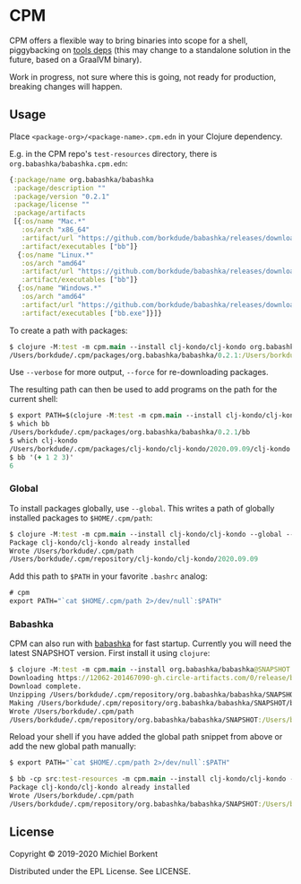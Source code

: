 # CPM

CPM offers a flexible way to bring binaries into scope for a shell, piggybacking
on [tools deps](https://clojure.org/guides/deps_and_cli) (this may change to a
standalone solution in the future, based on a GraalVM binary).

Work in progress, not sure where this is going, not ready for production,
breaking changes will happen.

## Usage

Place `<package-org>/<package-name>.cpm.edn` in your Clojure dependency.

E.g. in the CPM repo's `test-resources` directory, there is `org.babashka/babashka.cpm.edn`:

``` clojure
{:package/name org.babashka/babashka
 :package/description ""
 :package/version "0.2.1"
 :package/license ""
 :package/artifacts
 [{:os/name "Mac.*"
   :os/arch "x86_64"
   :artifact/url "https://github.com/borkdude/babashka/releases/download/v0.2.1/babashka-0.2.1-macos-amd64.zip"
   :artifact/executables ["bb"]}
  {:os/name "Linux.*"
   :os/arch "amd64"
   :artifact/url "https://github.com/borkdude/babashka/releases/download/v0.2.1/babashka-0.2.1-linux-amd64.zip"
   :artifact/executables ["bb"]}
  {:os/name "Windows.*"
   :os/arch "amd64"
   :artifact/url "https://github.com/borkdude/babashka/releases/download/v0.2.1/babashka-0.2.1-windows-amd64.zip"
   :artifact/executables ["bb.exe"]}]}
```

To create a path with packages:

``` clojure
$ clojure -M:test -m cpm.main --install clj-kondo/clj-kondo org.babashka/babashka
/Users/borkdude/.cpm/packages/org.babashka/babashka/0.2.1:/Users/borkdude/.cpm/packages/clj-kondo/clj-kondo/2020.09.09
```

Use `--verbose` for more output, `--force` for re-downloading packages.

The resulting path can then be used to add programs on the path for the current shell:

``` clojure
$ export PATH=$(clojure -M:test -m cpm.main --install clj-kondo/clj-kondo org.babashka/babashka):$PATH
$ which bb
/Users/borkdude/.cpm/packages/org.babashka/babashka/0.2.1/bb
$ which clj-kondo
/Users/borkdude/.cpm/packages/clj-kondo/clj-kondo/2020.09.09/clj-kondo
$ bb '(+ 1 2 3)'
6
```

### Global

To install packages globally, use `--global`. This writes a path of globally installed packages to `$HOME/.cpm/path`:

``` clojure
$ clojure -M:test -m cpm.main --install clj-kondo/clj-kondo --global --verbose
Package clj-kondo/clj-kondo already installed
Wrote /Users/borkdude/.cpm/path
/Users/borkdude/.cpm/repository/clj-kondo/clj-kondo/2020.09.09
```

Add this path to `$PATH` in your favorite `.bashrc` analog:

``` clojure
# cpm
export PATH="`cat $HOME/.cpm/path 2>/dev/null`:$PATH"
```

### Babashka

CPM can also run with [babashka](https://github.com/borkdude/babashka) for fast startup. Currently you will need the latest SNAPSHOT version. First install it using `clojure`:

``` clojure
$ clojure -M:test -m cpm.main --install org.babashka/babashka@SNAPSHOT --global --verbose
Downloading https://12062-201467090-gh.circle-artifacts.com/0/release/babashka-0.2.2-SNAPSHOT-macos-amd64.zip to /Users/borkdude/.cpm/repository/org.babashka/babashka/SNAPSHOT/babashka-0.2.2-SNAPSHOT-macos-amd64.zip
Download complete.
Unzipping /Users/borkdude/.cpm/repository/org.babashka/babashka/SNAPSHOT/babashka-0.2.2-SNAPSHOT-macos-amd64.zip to /Users/borkdude/.cpm/repository/org.babashka/babashka/SNAPSHOT
Making /Users/borkdude/.cpm/repository/org.babashka/babashka/SNAPSHOT/bb executable.
Wrote /Users/borkdude/.cpm/path
/Users/borkdude/.cpm/repository/org.babashka/babashka/SNAPSHOT:/Users/borkdude/.cpm/repository/clj-kondo/clj-kondo/2020.09.09
```

Reload your shell if you have added the global path snippet from above or add the new global path manually:

``` clojure
$ export PATH="`cat $HOME/.cpm/path 2>/dev/null`:$PATH"
```

``` clojure
$ bb -cp src:test-resources -m cpm.main --install clj-kondo/clj-kondo --global --verbose
Package clj-kondo/clj-kondo already installed
Wrote /Users/borkdude/.cpm/path
/Users/borkdude/.cpm/repository/org.babashka/babashka/SNAPSHOT:/Users/borkdude/.cpm/repository/clj-kondo/clj-kondo/2020.09.09
```

## License

Copyright © 2019-2020 Michiel Borkent

Distributed under the EPL License. See LICENSE.
